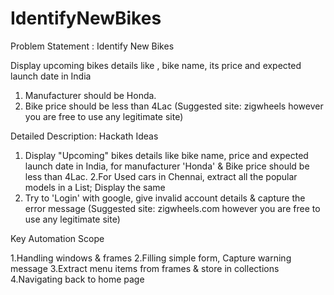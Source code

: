 # IdentifyNewBikes
Problem Statement : Identify New Bikes

Display upcoming bikes details like , bike name, its price and expected launch date in India

1. Manufacturer should be Honda.
2. Bike price should be less than 4Lac (Suggested site: zigwheels however you are free to use any legitimate site)

Detailed Description: Hackath Ideas

1. Display "Upcoming" bikes details like bike name, price and expected launch date in India, for manufacturer 'Honda' & Bike price should be less than 4Lac.
2.For Used cars in Chennai, extract all the popular models in a List; Display the same
3. Try to 'Login' with google, give invalid account details & capture the error message (Suggested site: zigwheels.com however you are free to use any legitimate site)

   
Key Automation Scope

1.Handling windows & frames
2.Filling simple form, Capture warning message
3.Extract menu items from frames & store in collections
4.Navigating back to home page

